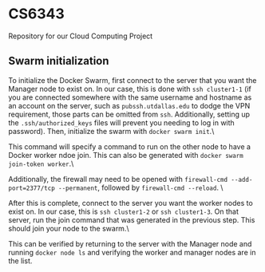 # CS6343
Repository for our Cloud Computing Project


## Swarm initialization
To initialize the Docker Swarm, first connect to the server that you want the Manager node to exist on. In our case, this is done with `ssh cluster1-1` (if you are connected somewhere with the same username and hostname as an account on the server, such as `pubssh.utdallas.edu` to dodge the VPN requirement, those parts can be omitted from `ssh`. Additionally, setting up the `.ssh/authorized_keys` files will prevent you needing to log in with password). Then, initialize the swarm with `docker swarm init`.\

This command will specify a command to run on the other node to have a Docker worker ndoe join. This can also be generated with `docker swarm join-token worker`.\

Additionally, the firewall may need to be opened with `firewall-cmd --add-port=2377/tcp --permanent`, followed by `firewall-cmd --reload`. \

After this is complete, connect to the server you want the worker nodes to exist on. In our case, this is `ssh cluster1-2` or `ssh cluster1-3`. On that server, run the join command that was generated in the previous step. This should join your node to the swarm.\

This can be verified by returning to the server with the Manager node and running `docker node ls` and verifying the worker and manager nodes are in the list.


